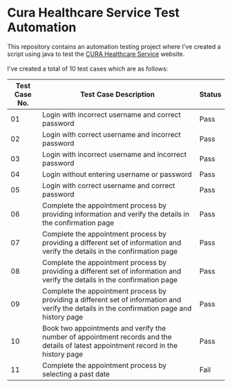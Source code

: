 # Cura Healthcare Service Test Automation 

This repository contains an automation testing project where I've created a script using java to test the [CURA Healthcare Service](https://katalon-demo-cura.herokuapp.com/) website.
<br><br>
I've created a total of 10 test cases which are as follows:

| Test Case No. | Test Case Description  | Status |
| ------------- | --------------------- | ------ |
| 01 | Login with incorrect username and correct password | Pass |
| 02 | Login with correct username and incorrect password |Pass |
| 03 | Login with incorrect username and incorrect password | Pass |
| 04 | Login without entering username or password | Pass |
| 05 | Login with correct username and correct password | Pass |
| 06 | Complete the appointment process by providing information and verify the details in the confirmation page | Pass |
| 07 | Complete the appointment process by providing a different set of information and verify the details in the confirmation page | Pass |
| 08 | Complete the appointment process by providing a different set of information and verify the details in the confirmation page | Pass |
| 09 | Complete the appointment process by providing a different set of information and verify the details in the confirmation page and history page | Pass|
| 10 | Book two appointments and verify the number of appointment records and the details of latest appointment record in the history page | Pass |
| 11 | Complete the appointment process by selecting a past date | Fail |

